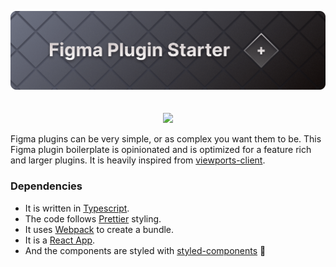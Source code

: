 <p align="center">
  <img src="./cover.png">
  <br>
  <br>
  <br>
    <a href="https://david-dm.org/rojcyk/figma-plugin-starter">
       <img src="https://david-dm.org/rojcyk/figma-plugin-starter">
    </a>
</p>

Figma plugins can be very simple, or as complex you want them to be. This Figma plugin boilerplate is opinionated and is optimized for a feature rich and larger plugins. It is heavily inspired from [viewports-client](https://github.com/rojcyk/viewports-client).

### Dependencies

- It is written in [Typescript](https://www.typescriptlang.org/).
- The code follows [Prettier](https://github.com/prettier/prettier) styling.
- It uses [Webpack](https://webpack.js.org/) to create a bundle.
- It is a [React App](https://reactjs.org/).
- And the components are styled with [styled-components](https://github.com/styled-components/styled-components) 🤯

